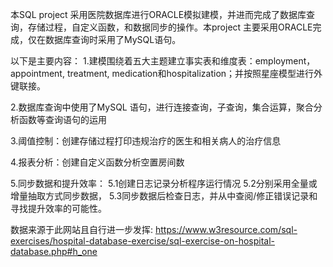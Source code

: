 本SQL project 采用医院数据库进行ORACLE模拟建模，并进而完成了数据库查询，存储过程，自定义函数，和数据同步的操作。本project 主要采用ORACLE完成，仅在数据库查询时采用了MySQL语句。

以下是主要内容：
1.建模围绕着五大主题建立事实表和维度表：employment，appointment, treatment, medication和hospitalization；并按照星座模型进行外键联接。

2.数据库查询中使用了MySQL 语句，进行连接查询，子查询，集合运算，聚合分析函数等查询语句的运用

3.阈值控制：创建存储过程打印违规治疗的医生和相关病人的治疗信息

4.报表分析：创建自定义函数分析空置房间数

5.同步数据和提升效率：
5.1创建日志记录分析程序运行情况
5.2分别采用全量或增量抽取方式同步数据，
5.3同步数据后检查日志，并从中查阅/修正错误记录和寻找提升效率的可能性。


数据来源于此网站且自行进一步发挥: https://www.w3resource.com/sql-exercises/hospital-database-exercise/sql-exercise-on-hospital-database.php#h_one 
